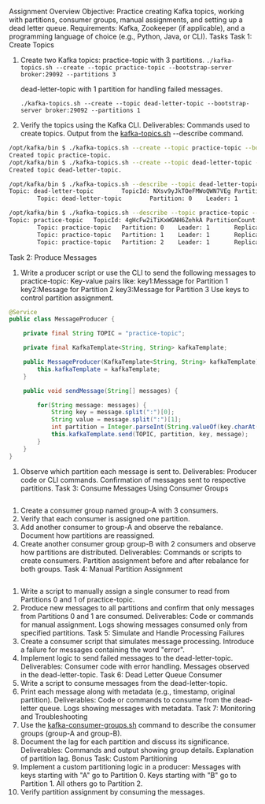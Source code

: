 Assignment Overview
Objective: Practice creating Kafka topics, working with partitions, consumer groups, manual assignments, and setting up a dead letter queue.
Requirements: Kafka, Zookeeper (if applicable), and a programming language of choice (e.g., Python, Java, or CLI).
Tasks
Task 1: Create Topics

1. Create two Kafka topics:
   practice-topic with 3 partitions.
   `./kafka-topics.sh --create --topic practice-topic --bootstrap-server broker:29092 --partitions 3`

   dead-letter-topic with 1 partition for handling failed messages.

   `./kafka-topics.sh --create --topic dead-letter-topic --bootstrap-server broker:29092 --partitions 1`

2. Verify the topics using the Kafka CLI.
   Deliverables:
   Commands used to create topics.
   Output from the [kafka-topics.sh](http://kafka-topics.sh/) --describe command.

```bash
/opt/kafka/bin $ ./kafka-topics.sh --create --topic practice-topic --bootstrap-server broker:29092 --partitions 3
Created topic practice-topic.
/opt/kafka/bin $ ./kafka-topics.sh --create --topic dead-letter-topic --bootstrap-server broker:29092 --partitions 1
Created topic dead-letter-topic.

/opt/kafka/bin $ ./kafka-topics.sh --describe --topic dead-letter-topic --bootstrap-server broker:29092
Topic: dead-letter-topic        TopicId: NXsv9yJkTOeFMWoQWN7VEg PartitionCount: 1       ReplicationFactor: 1    Configs: 
        Topic: dead-letter-topic        Partition: 0    Leader: 1       Replicas: 1     Isr: 1  Elr:    LastKnownElr: 

/opt/kafka/bin $ ./kafka-topics.sh --describe --topic practice-topic --bootstrap-server broker:29092
Topic: practice-topic   TopicId: 4gHcFw2iTiKxWGNH6ZehkA PartitionCount: 3       ReplicationFactor: 1    Configs: 
        Topic: practice-topic   Partition: 0    Leader: 1       Replicas: 1     Isr: 1  Elr:    LastKnownElr: 
        Topic: practice-topic   Partition: 1    Leader: 1       Replicas: 1     Isr: 1  Elr:    LastKnownElr: 
        Topic: practice-topic   Partition: 2    Leader: 1       Replicas: 1     Isr: 1  Elr:    LastKnownElr: 

```

Task 2: Produce Messages

1. Write a producer script or use the CLI to send the following messages to practice-topic:
   Key-value pairs like:
   key1:Message for Partition 1
   key2:Message for Partition 2
   key3:Message for Partition 3
   Use keys to control partition assignment.

```java
@Service
public class MessageProducer {

    private final String TOPIC = "practice-topic";

    private final KafkaTemplate<String, String> kafkaTemplate;

    public MessageProducer(KafkaTemplate<String, String> kafkaTemplate) {
        this.kafkaTemplate = kafkaTemplate;
    }

    public void sendMessage(String[] messages) {

        for(String message: messages) {
            String key = message.split(":")[0];
            String value = message.split(":")[1];
            int partition = Integer.parseInt(String.valueOf(key.charAt(key.length() - 1))) - 1;
            this.kafkaTemplate.send(TOPIC, partition, key, message);
        }
    }
}
```

1. Observe which partition each message is sent to.
   Deliverables:
   Producer code or CLI commands.
   Confirmation of messages sent to respective partitions.
   Task 3: Consume Messages Using Consumer Groups

```bash

```

1. Create a consumer group named group-A with 3 consumers.
2. Verify that each consumer is assigned one partition.
3. Add another consumer to group-A and observe the rebalance. Document how partitions are reassigned.
4. Create another consumer group group-B with 2 consumers and observe how partitions are distributed.
   Deliverables:
   Commands or scripts to create consumers.
   Partition assignment before and after rebalance for both groups.
   Task 4: Manual Partition Assignment

```java

```

1. Write a script to manually assign a single consumer to read from Partitions 0 and 1 of practice-topic.
2. Produce new messages to all partitions and confirm that only messages from Partitions 0 and 1 are consumed.
   Deliverables:
   Code or commands for manual assignment.
   Logs showing messages consumed only from specified partitions.
   Task 5: Simulate and Handle Processing Failures
3. Create a consumer script that simulates message processing. Introduce a failure for messages containing the word "error".
4. Implement logic to send failed messages to the dead-letter-topic.
   Deliverables:
   Consumer code with error handling.
   Messages observed in the dead-letter-topic.
   Task 6: Dead Letter Queue Consumer
5. Write a script to consume messages from the dead-letter-topic.
6. Print each message along with metadata (e.g., timestamp, original partition).
   Deliverables:
   Code or commands to consume from the dead-letter queue.
   Logs showing messages with metadata.
   Task 7: Monitoring and Troubleshooting
7. Use the [kafka-consumer-groups.sh](http://kafka-consumer-groups.sh/) command to describe the consumer groups (group-A and group-B).
8. Document the lag for each partition and discuss its significance.
   Deliverables:
   Commands and output showing group details.
   Explanation of partition lag.
   Bonus Task: Custom Partitioning
9. Implement a custom partitioning logic in a producer:
   Messages with keys starting with "A" go to Partition 0.
   Keys starting with "B" go to Partition 1.
   All others go to Partition 2.
10. Verify partition assignment by consuming the messages.
